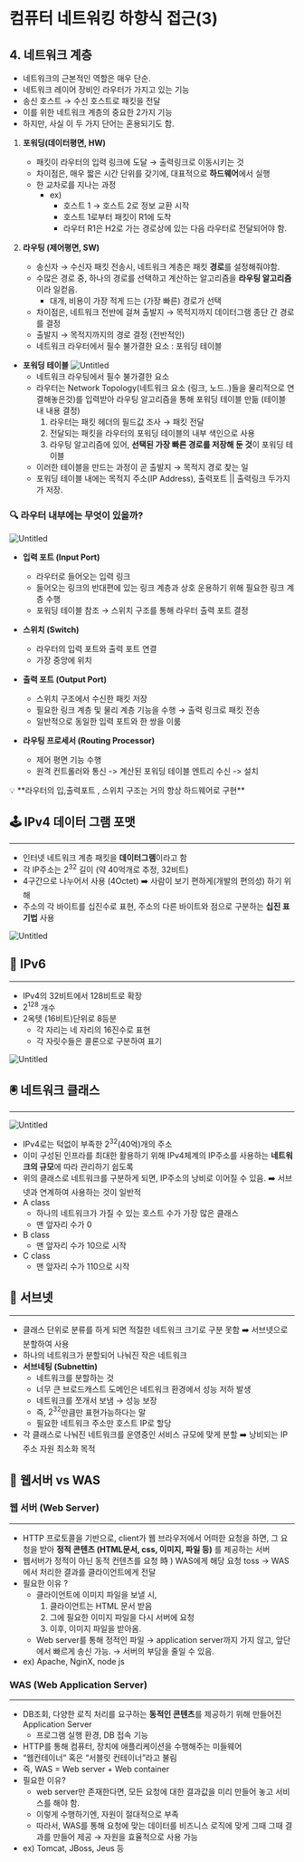 # 컴퓨터 네트워킹 하향식 접근(3)

## 4. 네트워크 계층

- 네트워크의 근본적인 역할은 매우 단순.
- 네트워크 레이어 장비인 라우터가 가지고 있는 기능
- 송신 호스트 → 수신 호스트로 패킷을 전달
- 이를 위한 네트워크 계층의 중요한 2가지 기능
- 하지만, 사실 이 두 가지 단어는 혼용되기도 함.

1. **포워딩(데이터평면, HW)**

   - 패킷이 라우터의 입력 링크에 도달 → 출력링크로 이동시키는 것
   - 차이점은, 매우 짧은 시간 단위를 갖기에, 대표적으로 **하드웨어**에서 실행
   - 한 교차로를 지나는 과정
     - ex)
       - 호스트 1 → 호스트 2로 정보 교환 시작
       - 호스트 1로부터 패킷이 R1에 도착
       - 라우터 R1은 H2로 가는 경로상에 있는 다음 라우터로 전달되어야 함.

1. **라우팅 (제어평면, SW)**
   - 송신자 → 수신자 패킷 전송시, 네트워크 계층은 패킷 **경로**를 설정해줘야함.
   - 수많은 경로 중, 하나의 경로를 선택하고 계산하는 알고리즘을 **라우팅 알고리즘**이라 일컫음.
     - 대개, 비용이 가장 적게 드는 (가장 빠른) 경로가 선택
   - 차이점은, 네트워크 전반에 걸쳐 출발지 → 목적지까지 데이터그램 종단 간 경로를 결정
   - 출발지 → 목적지까지의 경로 결정 (전반적인)
   - 네트워크 라우터에서 필수 불가결한 요소 : 포워딩 테이블

- **포워딩 테이블**
  ![Untitled](./images/forwarding_table.png)
  - 네트워크 라우팅에서 필수 불가결한 요소
  - 라우터는 Network Topology(네트워크 요소 (링크, 노드..)들을 물리적으로 연결해놓은것)를 입력받아 라우팅 알고리즘을 통해 포워딩 테이블 만듦 (테이블 내 내용 결정)
    1. 라우터는 패킷 헤더의 필드값 조사 → 패킷 전달
    2. 전달되는 패킷을 라우터의 포워딩 테이블의 내부 색인으로 사용
    3. 라우팅 알고리즘에 있어, **선택된 가장 빠른 경로를 저장해 둔 것**이 포워딩 테이블
  - 이러한 테이블을 만드는 과정이 곧 출발지 → 목적지 경로 찾는 일
  - 포워딩 테이블 내에는 목적지 주소(IP Address), 출력포트 || 출력링크 두가지가 저장.

### 🔍 라우터 내부에는 무엇이 있을까?

![Untitled](./images/inside_a_router.png)

- **입력 포트 (Input Port)**

  - 라우터로 들어오는 입력 링크
  - 들어오는 링크의 반대편에 있는 링크 계층과 상호 운용하기 위해 필요한 링크 계층 수행
  - 포워딩 테이블 참조 → 스위치 구조를 통해 라우터 출력 포트 결정

- **스위치 (Switch)**
  - 라우터의 입력 포트와 출력 포트 연결
  - 가장 중앙에 위치
- **출력 포트 (Output Port)**

  - 스위치 구조에서 수신한 패킷 저장
  - 필요한 링크 계층 및 물리 계층 기능을 수행 → 출력 링크로 패킷 전송
  - 일반적으로 동일한 입력 포트와 한 쌍을 이룸

- **라우팅 프로세서 (Routing Processor)**
  - 제어 평면 기능 수행
  - 원격 컨트롤러와 통신 -> 계산된 포워딩 테이블 엔트리 수신 -> 설치

<aside>
💡 **라우터의 입,출력포트 , 스위치 구조는 거의 항상 하드웨어로 구현**

</aside>

## 🕹️ IPv4 데이터 그램 포맷

---

- 인터넷 네트워크 계층 패킷을 **데이터그램**이라고 함
- 각 IP주소는 $2^{32}$ 길이 (약 40억개로 추정, 32비트)
- 4구간으로 나누어서 사용 (4Octet)
  ➡️ 사람이 보기 편하게(개발의 편의성) 하기 위해
- 주소의 각 바이트를 십진수로 표현, 주소의 다른 바이트와 점으로 구분하는 **십진 표기법** 사용

![Untitled](./images/IPv4_octet.png)

## 📕 IPv6

---

- IPv4의 32비트에서 128비트로 확장
- $2^{128}$ 개수
- 2옥텟 (16비트)단위로 8등분
  - 각 자리는 네 자리의 16진수로 표현
  - 각 자릿수들은 콜론으로 구분하여 표기

![Untitled](./images/IPv4_vs_IPv6.png)

## 🖲️ 네트워크 클래스

---

![Untitled](./images/network_class.png)

- IPv4로는 턱없이 부족한 $2^{32}$(40억)개의 주소
- 이미 구성된 인프라를 최대한 활용하기 위해 IPv4체계의 IP주소를 사용하는 **네트워크의 규모**에 따라 관리하기 쉽도록
- 위의 클래스로 네트워크를 구분하게 되면, IP주소의 낭비로 이어질 수 있음.
  ➡️ 서브넷과 연계하여 사용하는 것이 일반적
- A class
  - 하나의 네트워크가 가질 수 있는 호스트 수가 가장 많은 클래스
  - 맨 앞자리 수가 0
- B class
  - 맨 앞자리 수가 10으로 시작
- C class
  - 맨 앞자리 수가 110으로 시작

## 📌 서브넷

---

- 클래스 단위로 분류를 하게 되면 적절한 네트워크 크기로 구분 못함
  ➡️ 서브넷으로 분할하여 사용
- 하나의 네트워크가 분할되어 나눠진 작은 네트워크
- **서브네팅 (Subnettin)**
  - 네트워크를 분할하는 것
  - 너무 큰 브로드캐스트 도메인은 네트워크 환경에서 성능 저하 발생
  - 네트워크를 쪼개서 보냄 → 성능 보장
  - 즉, $2^{32}$만큼만 표현가능하다는 말
  - 필요한 네트워크 주소만 호스트 IP로 할당
- 각 클래스로 나눠진 네트워크를 운영중인 서비스 규모에 맞게 분할
  ➡️ 낭비되는 IP 주소 자원 최소화 목적

## 📌 웹서버 vs WAS

### 웹 서버 (Web Server)

---

- HTTP 프로토콜을 기반으로, client가 웹 브라우저에서 어떠한 요청을 하면, 그 요청을 받아 **정적 콘텐츠 (HTML문서, css, 이미지, 파일 등)** 를 제공하는 서버
- 웹서버가 정적이 아닌 동적 컨텐츠를 요청 時 ) WAS에게 해당 요청 toss
  → WAS에서 처리한 결과를 클라이언트에게 전달
- 필요한 이유 ?
  - 클라이언트에 이미지 파일을 보낼 시,
    1. 클라이언트는 HTML 문서 받음
    2. 그에 필요한 이미지 파일을 다시 서버에 요청
    3. 이후, 이미지 파일을 받아옴.
  - Web server를 통해 정적인 파일 → application server까지 가지 않고, 앞단에서 빠르게 송신 가능. → 서버의 부담을 줄일 수 있음.
- ex) Apache, NginX, node js

### WAS (Web Application Server)

---

- DB조회, 다양한 로직 처리를 요구하는 **동적인 콘텐츠**를 제공하기 위해 만들어진 Application Server
  - 프로그램 실행 환경, DB 접속 기능
- HTTP를 통해 컴퓨터, 장치에 애플리케이션을 수행해주는 미들웨어
- “웹컨테이너“ 혹은 “서블릿 컨테이너”라고 불림
- 즉, WAS = Web server + Web container
- 필요한 이유?
  - web server만 존재한다면, 모든 요청에 대한 결과값을 미리 만들어 놓고 서비스를 해야 함.
  - 이렇게 수행하기엔, 자원이 절대적으로 부족
  - 따라서, WAS를 통해 요청에 맞는 데이터를 비즈니스 로직에 맞게 그때 그때 결과를 만들어 제공 → 자원을 효율적으로 사용 가능
- ex) Tomcat, JBoss, Jeus 등
